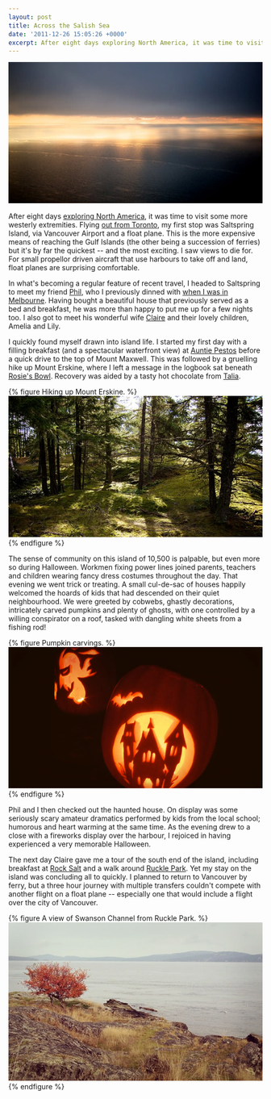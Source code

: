 ```yaml
---
layout: post
title: Across the Salish Sea
date: '2011-12-26 15:05:26 +0000'
excerpt: After eight days exploring North America, it was time to visit some of its more westerly extremities. Flying out from Toronto, my first stop was Saltspring Island, via Vancouver Airport and a float plane.
---
```

![Looking across the Salish Sea](/assets/images/2011/12/saltspring_island.jpg)

After eight days [exploring North America][1], it was time to visit some more westerly extremities. Flying [out from Toronto][2], my first stop was Saltspring Island, via Vancouver Airport and a float plane. This is the more expensive means of reaching the Gulf Islands (the other being a succession of ferries) but it's by far the quickest -- and the most exciting. I saw views to die for. For small propellor driven aircraft that use harbours to take off and land, float planes are surprising comfortable.

In what's becoming a regular feature of recent travel, I headed to Saltspring to meet my friend [Phil][3], who I previously dinned with [when I was in Melbourne][4]. Having bought a beautiful house that previously served as a bed and breakfast, he was more than happy to put me up for a few nights too. I also got to meet his wonderful wife [Claire][5] and their lovely children, Amelia and Lily.

I quickly found myself drawn into island life. I started my first day with a filling breakfast (and a spectacular waterfront view) at [Auntie Pestos][6] before a quick drive to the top of Mount Maxwell. This was followed by a gruelling hike up Mount Erskine, where I left a message in the logbook sat beneath [Rosie's Bowl][7]. Recovery was aided by a tasty hot chocolate from [Talia][8].

{% figure Hiking up Mount Erskine. %}
![](/assets/images/2011/12/saltspring_erskine.jpg)
{% endfigure %}

The sense of community on this island of 10,500 is palpable, but even more so during Halloween. Workmen fixing power lines joined parents, teachers and children wearing fancy dress costumes throughout the day. That evening we went trick or treating. A small cul-de-sac of houses happily welcomed the hoards of kids that had descended on their quiet neighbourhood. We were greeted by cobwebs, ghastly decorations, intricately carved pumpkins and plenty of ghosts, with one controlled by a willing conspirator on a roof, tasked with dangling white sheets from a fishing rod!

{% figure Pumpkin carvings. %}
![](/assets/images/2011/12/saltspring_halloween.jpg)
{% endfigure %}

Phil and I then checked out the haunted house. On display was some seriously scary amateur dramatics performed by kids from the local school; humorous and heart warming at the same time. As the evening drew to a close with a fireworks display over the harbour, I rejoiced in having experienced a very memorable Halloween.

The next day Claire gave me a tour of the south end of the island, including breakfast at [Rock Salt][9] and a walk around [Ruckle Park][10]. Yet my stay on the island was concluding all to quickly. I planned to return to Vancouver by ferry, but a three hour journey with multiple transfers couldn't compete with another flight on a float plane -- especially one that would include a flight over the city of Vancouver.

[1]: /2011/12/north_america/
[2]: /2011/12/toronto/
[3]: http://philmccluskey.com/
[4]: /2010/01/melbourne/
[5]: http://loobylu.com/
[6]: http://auntiepestos.com/
[7]: http://rosiesbowl.wordpress.com/about/
[8]: http://cafetalia.ca/
[9]: http://rocksaltrestaurant.com/
[10]: http://env.gov.bc.ca/bcparks/explore/parkpgs/ruckle/

{% figure A view of Swanson Channel from Ruckle Park. %}
![](/assets/images/2011/12/saltspring_rucklepark.jpg)
{% endfigure %}